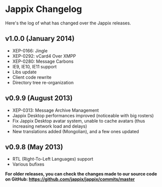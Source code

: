 Jappix Changelog
================

Here's the log of what has changed over the Jappix releases.


v1.0.0 (January 2014)
-----------------

 * XEP-0166: Jingle
 * XEP-0292: vCard4 Over XMPP
 * XEP-0280: Message Carbons
 * IE9, IE10, IE11 support
 * Libs update
 * Client code rewrite
 * Directory tree re-organization


v0.9.9 (August 2013)
-----------------

 * XEP-0313: Message Archive Management
 * Jappix Desktop performances improved (noticeable with big rosters)
 * Fix Jappix Desktop avatar system, unable to cache avatars (thus increasing network load and delays)
 * New translations added (Mongolian), and a few ones updated


v0.9.8 (May 2013)
-----------------

 * RTL (Right-To-Left Languages) support
 * Various bufixes


**For older releases, you can check the changes made to our source code on GitHub: https://github.com/jappix/jappix/commits/master**